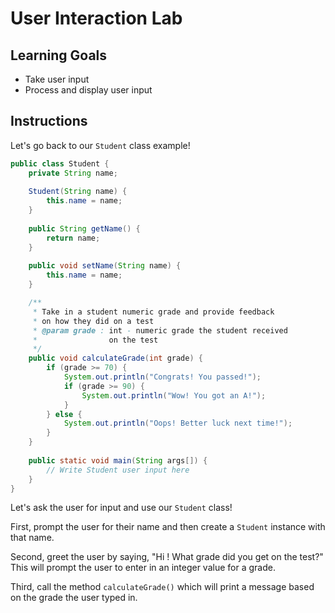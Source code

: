 # User Interaction Lab

## Learning Goals

- Take user input
- Process and display user input

## Instructions

Let's go back to our `Student` class example!

```java
public class Student {
    private String name;
    
    Student(String name) {
        this.name = name;
    }
    
    public String getName() {
        return name;
    }
    
    public void setName(String name) {
        this.name = name;
    }

    /**
     * Take in a student numeric grade and provide feedback
     * on how they did on a test
     * @param grade : int - numeric grade the student received
     *                on the test
     */
    public void calculateGrade(int grade) {
        if (grade >= 70) {
            System.out.println("Congrats! You passed!");
            if (grade >= 90) {
                System.out.println("Wow! You got an A!");
            }
        } else {
            System.out.println("Oops! Better luck next time!");
        }
    }
    
    public static void main(String args[]) {
        // Write Student user input here
    }
}
```

Let's ask the user for input and use our `Student` class! 

First, prompt the user for their name and then create a `Student` instance with
that name.

Second, greet the user by saying, "Hi <name>! What grade did you get on the
test?" This will prompt the user to enter in an integer value for a grade.

Third, call the method `calculateGrade()` which will print a message based on
the grade the user typed in.

